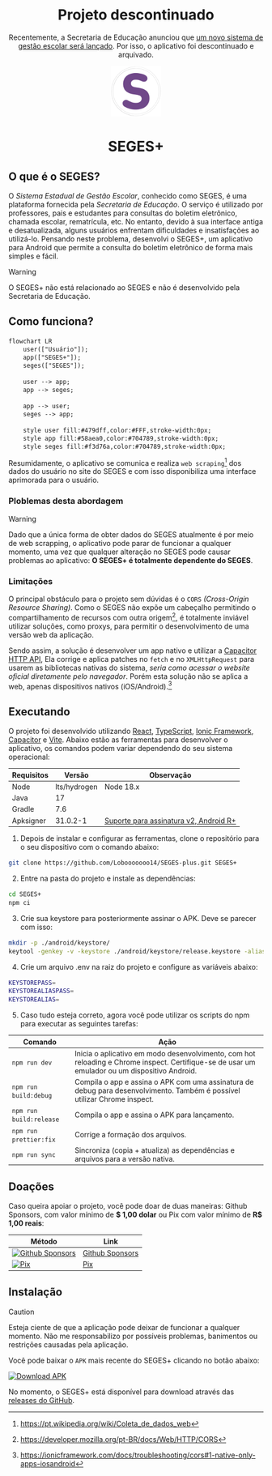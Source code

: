 <div align="center">
  <h1>Projeto descontinuado</h1>
  <p>Recentemente, a Secretaria de Educação anunciou que <a href="https://sedu.es.gov.br/Not%C3%ADcia/sedu-vai-disponibilizar-novo-sistema-estadual-de-gestao-escolar-seges" target="_blank">um novo sistema de gestão escolar será lançado</a>. Por isso, o aplicativo foi descontinuado e arquivado.</p>
</div>

<div align="center">
  <img src="./assets/icon-foreground.png" alt="SEGES+" width="100" />
  <h1>SEGES+</h1>
</div>

## O que é o SEGES?

O _Sistema Estadual de Gestão Escolar_, conhecido como SEGES, é uma plataforma fornecida pela _Secretaria de Educação_. O serviço é utilizado por professores, pais e estudantes para consultas do boletim eletrônico, chamada escolar, rematrícula, etc. No entanto, devido à sua interface antiga e desatualizada, alguns usuários enfrentam dificuldades e insatisfações ao utilizá-lo. Pensando neste problema, desenvolvi o SEGES+, um aplicativo para Android que permite a consulta do boletim eletrônico de forma mais simples e fácil.

> [!WARNING]
> O SEGES+ não está relacionado ao SEGES e não é desenvolvido pela Secretaria de Educação.

## Como funciona?

```mermaid
flowchart LR
    user(["Usuário"]);
    app(["SEGES+"]);
    seges(["SEGES"]);

    user --> app;
    app --> seges;

    app --> user;
    seges --> app;

    style user fill:#479dff,color:#FFF,stroke-width:0px;
    style app fill:#58aea0,color:#704789,stroke-width:0px;
    style seges fill:#f3d76a,color:#704789,stroke-width:0px;
```

Resumidamente, o aplicativo se comunica e realiza `web scraping`[^1] dos dados do usuário no site do SEGES e com isso disponibiliza uma interface aprimorada para o usuário.

### Ploblemas desta abordagem

> [!WARNING]
> Dado que a única forma de obter dados do SEGES atualmente é por meio de web scrapping, o aplicativo pode parar de funcionar a qualquer momento, uma vez que qualquer alteração no SEGES pode causar problemas ao aplicativo: **O SEGES+ é totalmente dependente do SEGES**.

### Limitações

O principal obstáculo para o projeto sem dúvidas é o `CORS` _(Cross-Origin Resource Sharing)_. Como o SEGES não expõe um cabeçalho permitindo o compartilhamento de recursos com outra origem[^2], é totalmente inviável utilizar soluções, como proxys, para permitir o desenvolvimento de uma versão web da aplicação.

Sendo assim, a solução é desenvolver um app nativo e utilizar a [Capacitor HTTP API](https://capacitorjs.com/docs/apis/http/), Ela corrige e aplica patches no `fetch` e no `XMLHttpRequest` para usarem as bibliotecas nativas do sistema, _seria como acessar o website oficial diretamente pelo navegador_. Porém esta solução não se aplica a web, apenas dispositivos nativos (iOS/Android).[^3]

## Executando

O projeto foi desenvolvido utilizando [React](https://react.dev/), [TypeScript](https://www.typescriptlang.org/), [Ionic Framework](https://ionicframework.com/), [Capacitor](https://capacitorjs.com/) e [Vite](https://vitejs.dev/). Abaixo estão as ferramentas para desenvolver o aplicativo, os comandos podem variar dependendo do seu sistema operacional:

| Requisitos | Versão       | Observação                                                                                                                                      |
| ---------- | ------------ | ----------------------------------------------------------------------------------------------------------------------------------------------- |
| Node       | lts/hydrogen | Node 18.x                                                                                                                                       |
| Java       | 17           |                                                                                                                                                 |
| Gradle     | 7.6          |                                                                                                                                                 |
| Apksigner  | 31.0.2-1     | [Suporte para assinatura v2, Android R+](https://developer.android.com/about/versions/11/behavior-changes-11?hl=pt-br#compressed-resource-file) |

1. Depois de instalar e configurar as ferramentas, clone o repositório para o seu dispositivo com o comando abaixo:

```sh
git clone https://github.com/Lobooooooo14/SEGES-plus.git SEGES+
```

2. Entre na pasta do projeto e instale as dependências:

```sh
cd SEGES+
npm ci
```

3. Crie sua keystore para posteriormente assinar o APK. Deve se parecer com isso:

```sh
mkdir -p ./android/keystore/
keytool -genkey -v -keystore ./android/keystore/release.keystore -alias seuAliasAqui -keyalg RSA -keysize 2048 -validity 10000
```

4. Crie um arquivo .env na raiz do projeto e configure as variáveis abaixo:

```sh
KEYSTOREPASS=
KEYSTOREALIASPASS=
KEYSTOREALIAS=
```

5. Caso tudo esteja correto, agora você pode utilizar os scripts do npm para executar as seguintes tarefas:

| Comando                 | Ação                                                                                                                                          |
| ----------------------- | --------------------------------------------------------------------------------------------------------------------------------------------- |
| `npm run dev`           | Inicia o aplicativo em modo desenvolvimento, com hot reloading e Chrome inspect. Certifique-se de usar um emulador ou um dispositivo Android. |
| `npm run build:debug`   | Compila o app e assina o APK com uma assinatura de debug para desenvolvimento. Também é possível utilizar Chrome inspect.                     |
| `npm run build:release` | Compila o app e assina o APK para lançamento.                                                                                                 |
| `npm run prettier:fix`  | Corrige a formação dos arquivos.                                                                                                              |
| `npm run sync`          | Sincroniza (copia + atualiza) as dependências e arquivos para a versão nativa.                                                                |

## Doações

Caso queira apoiar o projeto, você pode doar de duas maneiras: Github Sponsors, com valor mínimo de **\$ 1,00 dolar** ou Pix com valor mínimo de **R\$ 1,00 reais**:

<table>
<thead>
  <tr>
    <th>Método</th>
    <th>Link</th>
  </tr>
</thead>
<tbody>
  <tr>
    <td>
      <a href="https://github.com/sponsors/Lobooooooo14" target="_blank">
        <img alt="Github Sponsors" src="https://github.com/Lobooooooo14/SEGES-plus/assets/88998991/383d1652-b988-451a-a5cf-d7aac4767ff4" width="100">
      </a>
    </td>
    <td><a href="https://github.com/sponsors/Lobooooooo14" target="_blank">Github Sponsors</a></td>
  </tr>
  <tr>
    <td>
      <a href="https://tipa.ai/lobo" target="_blank">
        <img alt="Pix" src="https://github.com/Lobooooooo14/SEGES-plus/assets/88998991/a1a22495-6e4c-4d59-8732-1295e84592ec" width="100"></td>
      </a>
    <td><a href="https://tipa.ai/lobo" target="_blank">Pix</a></td>
  </tr>
</tbody>
</table>

## Instalação

> [!CAUTION]
> Esteja ciente de que a aplicação pode deixar de funcionar a qualquer momento. Não me responsabilizo por possíveis problemas, banimentos ou restrições causadas pela aplicação.

Você pode baixar o `APK` mais recente do SEGES+ clicando no botão abaixo:

<a href="https://github.com/Lobooooooo14/SEGES-plus/releases/latest/download/SEGES+.apk">
  <img src="https://github.com/Lobooooooo14/SEGES-plus/assets/88998991/f1fbe840-8e05-47ae-859c-f1f99f85fbca" alt="Download APK" width="200">
</a>

No momento, o SEGES+ está disponível para download através das [releases do GitHub](https://github.com/Lobooooooo14/SEGES-plus/releases).

[^1]: https://pt.wikipedia.org/wiki/Coleta_de_dados_web
[^2]: https://developer.mozilla.org/pt-BR/docs/Web/HTTP/CORS
[^3]: https://ionicframework.com/docs/troubleshooting/cors#1-native-only-apps-iosandroid
